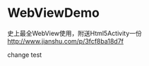 # WebViewDemo

史上最全WebView使用，附送Html5Activity一份     http://www.jianshu.com/p/3fcf8ba18d7f

change test